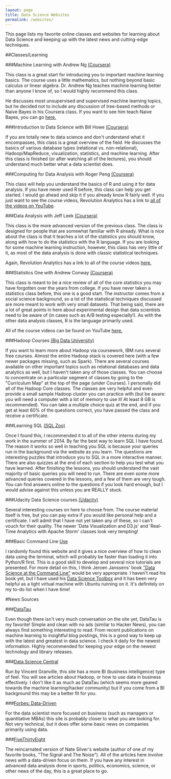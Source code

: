 ```yaml
---
layout: page
title: Data Science Websites
permalink: /websites/
---
```


This page lists my favorite online classes and websites for learning about Data Science and keeping up with the latest news and cutting-edge techniques.

##Classes/Learning

###Machine Learning with Andrew Ng [(Coursera)](https://www.coursera.org/course/ml)

This class is a great start for introducing you to important machine learning basics. The course uses a little mathematics, but nothing beyond basic calculus or linear algebra. Dr. Andrew Ng teaches machine learning better than anyone I know of, so I would highly recommend this class.

He discusses most unsupervised and supervised machine learning topics, but he decided not to include any discussion of tree-based methods or Naive Bayes in his Coursera class. If you want to see him teach Naive Bayes, you can go [here.](http://openclassroom.stanford.edu/MainFolder/VideoPage.php?course=MachineLearning&video=06.1-NaiveBayes-GenerativeLearningAlgorithms&speed=100)

###Introduction to Data Science with Bill Howe [(Coursera)](https://class.coursera.org/datasci-001/lecture)

If you are totally new to data science and don't understand what it encompasses, this class is a great overview of the field. He discusses the basics of various database types (relational vs. non-relational), Hadoop/MapReduce, visualization, statistics, and machine learning. After this class is finished (or after watching all of the lectures), you should understand much better what a data scientist does.

###Computing for Data Analysis with Roger Peng [(Coursera)](https://www.coursera.org/course/compdata)

This class will help you understand the basics of R and using it for data analysis. If you have never used R before, this class can help you get started. I would go ahead and skip it if you already know R fairly well. If you just want to see the course videos, Revolution Analytics has a link to [all of the videos on YouTube](http://blog.revolutionanalytics.com/2012/12/coursera-videos.html).

###Data Analysis with Jeff Leek [(Coursera)](https://www.coursera.org/course/dataanalysis)

This class is the more advanced version of the previous class. The class is designed for people that are somewhat familiar with R already. What is nice about the class is that it teaches a lot of the statistics you should know, along with how to do the statistics with the R language. If you are looking for some machine learning instruction, however, this class has very little of it, as most of the data analysis is done with classic statistical techniques.

Again, Revolution Analytics has a link to all of the course videos [here.](http://blog.revolutionanalytics.com/2013/04/coursera-data-analysis-course-videos.html)

###Statistics One with Andrew Conway [(Coursera)](https://www.coursera.org/course/stats1)

This class is meant to be a nice review of all of the core statistics you may have forgotten over the years from college. If you have never taken a statistics class before, this one is a good start. The instructor comes from a social science background, so a lot of the statistical techniques discussed are more meant to work with very small datasets. That being said, there are a lot of great points in here about experimental design that data scientists need to be aware of (in cases such as A/B testing especially!). As with the other data analysis classes, R is the language primarily used. 

All of the course videos can be found on YouTube [here.](https://www.youtube.com/watch?v=VJlpQs4a5LI&list=PLycnP7USbo1V3jlyjAzWUB201cLxPq4NP)

###Hadoop Courses [(Big Data University)](http://bigdatauniversity.com/wpcourses/)

If you want to learn more about Hadoop via coursework, IBM runs several free courses. Almost the entire Hadoop stack is covered here (with a few newer packages missing, such as Spark). There are several courses available on other important topics such as relational databases and data analytics as well, but I haven't taken any of those classes. You can choose to concentrate on a particular segment of classes by going to the "Curriculum Map" at the top of the page (under Courses). I personally did all of the Hadoop Core classes. The classes are very helpful and even provide a small sample Hadoop cluster you can practice with (but be aware: you will need a computer with a lot of memory to use it! At least 8 GB is recommended). You can take a multiple choice quiz at the end, and if you get at least 60% of the questions correct, you have passed the class and receive a certificate. 

###Learning SQL [(SQL Zoo)](http://sqlzoo.net/wiki/Main_Page)

Once I found this, I recommended it to all of the other interns during my work in the summer of 2014. By far the best way to learn SQL I have found. The reason it works so well in teaching you SQL is because your queries run in the background via the website as you learn. The questions are interesting puzzles that introduce you to SQL in a more interactive manner. There are also quizzes at the end of each section to help you test what you have learned. After finishing the lessons, you should understand the vast majority of basic queries you will need to run. There are even some more advanced queries covered in the lessons, and a few of them are very tough. You can find answers online to the questions if you look hard enough, but I would advise against this unless you are REALLY stuck.  

###Udacity Data Science courses [(Udacity)](https://www.udacity.com/courses#!/data-science)

Several interesting courses on here to choose from. The course material itself is free, but you can pay extra if you would like personal help and a certificate. I will admit that I have not yet taken any of these, so I can't vouch for their quality. The newer 'Data Visualization and D3.js' and 'Real-Time Analytics with Apache Storm' classes look very tempting!

###Basic Command Line [Use](http://practical-data-science.blogspot.com/2012/09/basic-unix-shell-commands-for-data.html#comment-form)

I randomly found this website and it gives a nice overview of how to clean data using the terminal, which will probably be faster than loading it into Python/R first. This is a good skill to develop and several nice tutorials are presented. For more detail on this, I think Jeroen Janssens' book ["Data Science at the Command Line"](http://datascienceatthecommandline.com/) would be very appropriate. I haven't read his book yet, but I have used his [Data Science Toolbox](http://datasciencetoolbox.org/) and it has been very helpful as a light virtual machine with Ubuntu running on it. It's definitely on my to-do list when I have time!

#News Sources

###[DataTau](http://www.datatau.com/)

Even though there isn't very much conversation on the site yet, DataTau is my favorite! Simple and clean with no ads (similar to Hacker News), you can always find something interesting to read. From recent publications on machine learning to insightful blog postings, this is a good way to keep up with the latest and greatest in data science. I check it daily for the newest information. Highly recommended for keeping your edge on the newest technology and library releases.

###[Data Science Central](http://www.datasciencecentral.com/)

Run by Vincent Granville, this site has a more BI (business intelligence) type of feel. You will see articles about Hadoop, or how to use data in business effectively. I don't like it as much as DataTau (which seems more geared towards the machine learning/hacker community) but if you come from a BI background this may be a better fit for you.

###[Forbes: Data-Driven](forbes.com/data-driven/)

For the data scientist more focused on business (such as managers or quantitative MBAs) this site is probably closer to what you are looking for. Not very technical, but it does offer some basic news on companies primarily using data. 

###[FiveThirtyEight](fivethirtyeight.com)

The reincarnated version of Nate Silver's website (author of one of my favorite books, "The Signal and The Noise"). All of the articles here involve news with a data-driven focus on them. If you have any interest in advanced data analysis done in sports, politics, economics, science, or other news of the day, this is a great place to go.
